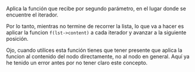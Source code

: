 Aplica la función que recibe por segundo parámetro, en el lugar donde se encuentre el iterador.

Por lo tanto, mientras no termine de recorrer la lista, lo que va a hacer es aplicar la funcion `f(lst->content)` a cada iterador y avanzar a la siguiente posición.

Ojo, cuando utilices esta función tienes que tener presente que aplica la funcion al contenido del nodo directamente, no al nodo en general. Aquí ya he tenido un error antes por no tener claro este concepto.